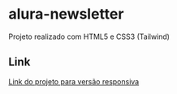 # alura-newsletter
 Projeto realizado com HTML5 e CSS3 (Tailwind)

## Link
[Link do projeto para versão responsiva](https://felipesantinho.github.io/alura-newsletter/)
